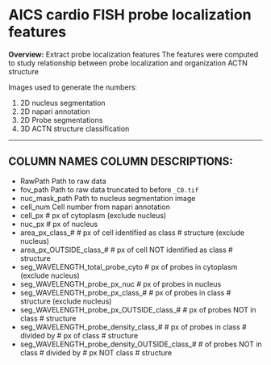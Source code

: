 # AICS cardio FISH probe localization features 

**Overview:** Extract probe localization features
The features were computed to study relationship between probe localization and organization ACTN structure

Images used to generate the numbers:
1. 2D nucleus segmentation
2. 2D napari annotation
3. 2D Probe segmentations
4. 3D ACTN structure classification

---------------------------------------------------------------
COLUMN NAMES								COLUMN DESCRIPTIONS:
---------------------------------------------------------------
* RawPath										Path to raw data
* fov_path									Path to raw data truncated to before `_C0.tif`
* nuc_mask_path								Path to nucleus segmentation image
* cell_num									Cell number from napari annotation
* cell_px										# px of cytoplasm (exclude nucleus)
* nuc_px										# px of nucleus
* area_px_class_#								# px of cell identified as class # structure (exclude nucleus)
* area_px_OUTSIDE_class_#						# px of cell NOT identified as class # structure
* seg_WAVELENGTH_total_probe_cyto				# px of probes in cytoplasm (exclude nucleus)
* seg_WAVELENGTH_probe_px_nuc					# px of probes in nucleus
* seg_WAVELENGTH_probe_px_class_#				# px of probes in class # structure (exclude nucleus)
* seg_WAVELENGTH_probe_px_OUTSIDE_class_#		# px of probes NOT in class # structure
* seg_WAVELENGTH_probe_density_class_#		# px of probes in class # divided by # px of class # structure
* seg_WAVELENGTH_probe_density_OUTSIDE_class_#	# of probes NOT in class # divided by # px NOT class # structure


